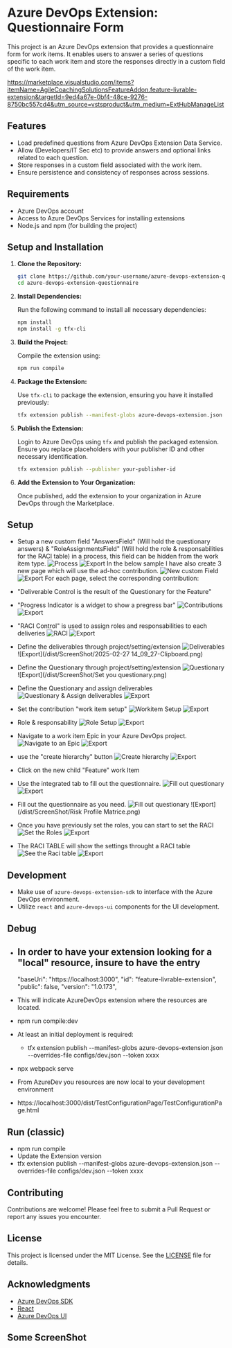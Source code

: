 # Azure DevOps Extension: Questionnaire Form

This project is an Azure DevOps extension that provides a questionnaire form for work items. It enables users to answer a series of questions specific to each work item and store the responses directly in a custom field of the work item.

https://marketplace.visualstudio.com/items?itemName=AgileCoachingSolutionsFeatureAddon.feature-livrable-extension&targetId=9ed4a67e-0bf4-48ce-9276-8750bc557cd4&utm_source=vstsproduct&utm_medium=ExtHubManageList


## Features

- Load predefined questions from Azure DevOps Extension Data Service.
- Allow (Developers/IT Sec etc) to provide answers and optional links related to each  question.
- Store responses in a custom field associated with the work item.
- Ensure persistence and consistency of responses across sessions.

## Requirements

- Azure DevOps account
- Access to Azure DevOps Services for installing extensions
- Node.js and npm (for building the project)

## Setup and Installation

1. **Clone the Repository:**

   ```bash
   git clone https://github.com/your-username/azure-devops-extension-questionnaire.git
   cd azure-devops-extension-questionnaire
   ```

2. **Install Dependencies:**

   Run the following command to install all necessary dependencies:

   ```bash
   npm install
   npm install -g tfx-cli
   ```

3. **Build the Project:**

   Compile the extension using:

   ```bash
   npm run compile
   ```

   

4. **Package the Extension:**

   Use `tfx-cli` to package the extension, ensuring you have it installed previously:

   ```bash
   tfx extension publish --manifest-globs azure-devops-extension.json --overrides-file configs/dev.json --token xxxxxxxxxx
   ```

5. **Publish the Extension:**

   Login to Azure DevOps using `tfx` and publish the packaged extension. Ensure you replace placeholders with your publisher ID and other necessary identification.

   ```bash
   tfx extension publish --publisher your-publisher-id
   ```

6. **Add the Extension to Your Organization:**

   Once published, add the extension to your organization in Azure DevOps through the Marketplace.

## Setup

- Setup a new custom field "AnswersField" (Will hold the questionary answers) & "RoleAssignmentsField" (Will hold the role & responsabilities for the RACI table) in a process, this field can be hidden from the work item type.
      <img src="/src/ScreenShot/image-1.png" alt="Process" />
      ![Export](/dist/ScreenShot/image-1.png)
 In the below sample I have also create 3 new page which will use the ad-hoc contribution.
       <img src="/src/ScreenShot/image-2.png" alt="New custom Field" />
       ![Export](/dist/ScreenShot/image-2.png)
 For each page, select the corresponding contribution:
 - "Deliverable Control is the result of the Questionary for the Feature"
 - "Progress Indicator is a widget to show a pregress bar"
        <img src="/src/ScreenShot/image-3.png" alt="Contributions" />
        ![Export](/dist/ScreenShot/image-3.png)
 - "RACI Control" is used to assign roles and responsabilities to each deliveries
        <img src="/src/ScreenShot/image-4.png" alt="RACI" /> 
        ![Export](/dist/ScreenShot/image-4.png)
 - Define the deliverables through project/setting/extension
        <img src="/src/ScreenShot/2025-02-27 14_09_27-Clipboard.png" alt="Deliverables" /> 
        ![Export](/dist/ScreenShot/2025-02-27 14_09_27-Clipboard.png)
 - Define the Questionary through project/setting/extension
        <img src="/src/ScreenShot/Set you questionary.png" alt="Questionary" /> 
        ![Export](/dist/ScreenShot/Set you questionary.png)
 - Define the Questionary and assign deliverables
        <img src="/src/ScreenShot/AssignDeliverables.png" alt="Questionary & Assign deliverables" /> 
        ![Export](/dist/ScreenShot/AssignDeliverables.png)

- Set the contribution "work item setup"
        <img src="/src/ScreenShot/image-6.png" alt="Workitem Setup" /> 
        ![Export](/dist/ScreenShot/image-6.png)
- Role & responsability
        <img src="/src/ScreenShot/image-7.png" alt="Role Setup" /> 
        ![Export](/dist/ScreenShot/image-7.png)
- Navigate to a work item Epic in your Azure DevOps project.
        <img src="/src/ScreenShot/image-8.png" alt="Navigate to an Epic" /> 
        ![Export](/dist/ScreenShot/image-8.png)
- use the "create hierarchy" button
        <img src="/src/ScreenShot/image-9.png" alt="Create hierarchy" /> 
        ![Export](/dist/ScreenShot/image-9.png)
- Click on the new child "Feature" work Item
- Use the integrated tab to fill out the questionnaire.
        <img src="/src/ScreenShot/image-10.png" alt="Fill out questionary" /> 
        ![Export](/dist/ScreenShot/image-10.png)
- Fill out the questionnaire as you need.
        <img src="/src/ScreenShot/Risk Profile Matrice.png" alt="Fill out questionary" /> 
        ![Export](/dist/ScreenShot/Risk Profile Matrice.png)
- Once you have previously set the roles, you can start to set the RACI
        <img src="/src/ScreenShot/image-13.png" alt="Set the Roles" /> 
        ![Export](/dist/ScreenShot/image-13.png)
- The RACI TABLE will show the settings throught a RACI table
        <img src="/src/ScreenShot/image-14.png" alt="See the Raci table" /> 
        ![Export](/dist/ScreenShot/image-14.png)

## Development

- Make use of `azure-devops-extension-sdk` to interface with the Azure DevOps environment.
- Utilize `react` and `azure-devops-ui` components for the UI development.

## Debug

- In order to have your extension looking for a "local" resource, insure to have the entry
   - 
  "baseUri": "https://localhost:3000",
  "id": "feature-livrable-extension",
  "public": false,
  "version": "1.0.173",
 - This will indicate AzureDevOps extension where the resources are located.

- npm run compile:dev
- At least an initial deployment is required:
   - tfx extension publish --manifest-globs azure-devops-extension.json --overrides-file configs/dev.json  --token xxxx
- npx webpack serve
- From AzureDev you resources are now local to your development environment
- https://localhost:3000/dist/TestConfigurationPage/TestConfigurationPage.html

## Run (classic)

- npm run compile
- Update the Extension version
- tfx extension publish --manifest-globs azure-devops-extension.json --overrides-file configs/dev.json  --token xxxx

## Contributing

Contributions are welcome! Please feel free to submit a Pull Request or report any issues you encounter.

## License

This project is licensed under the MIT License. See the [LICENSE](LICENSE) file for details.

## Acknowledgments

- [Azure DevOps SDK](https://learn.microsoft.com/en-us/javascript/api/overview/azure/devops)
- [React](https://reactjs.org/)
- [Azure DevOps UI](https://github.com/microsoft/azure-devops-ui)

## Some ScreenShot

